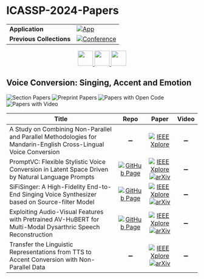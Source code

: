 # ICASSP-2024-Papers

<table>
    <tr>
        <td><strong>Application</strong></td>
        <td>
            <a href="https://huggingface.co/spaces/DmitryRyumin/NewEraAI-Papers" style="float:left;">
                <img src="https://img.shields.io/badge/🤗-NewEraAI--Papers-FFD21F.svg" alt="App" />
            </a>
        </td>
    </tr>
    <tr>
        <td><strong>Previous Collections</strong></td>
        <td>
            <a href="https://github.com/DmitryRyumin/ICASSP-2023-24-Papers/blob/main/README_2023.md">
                <img src="http://img.shields.io/badge/ICASSP-2023-0073AE.svg" alt="Conference">
            </a>
        </td>
    </tr>
</table>

<div align="center">
    <a href="https://github.com/DmitryRyumin/ICASSP-2023-24-Papers/blob/main/sections/2024/main/AASP-P11.md">
        <img src="https://cdn.jsdelivr.net/gh/DmitryRyumin/NewEraAI-Papers@main/images/left.svg" width="40" alt="" />
    </a>
    <a href="https://github.com/DmitryRyumin/ICASSP-2023-24-Papers/">
        <img src="https://cdn.jsdelivr.net/gh/DmitryRyumin/NewEraAI-Papers@main/images/home.svg" width="40" alt="" />
    </a>
    <a href="https://github.com/DmitryRyumin/ICASSP-2023-24-Papers/blob/main/sections/2024/main/MLSP-P22.md">
        <img src="https://cdn.jsdelivr.net/gh/DmitryRyumin/NewEraAI-Papers@main/images/right.svg" width="40" alt="" />
    </a>
</div>


## Voice Conversion: Singing, Accent and Emotion

![Section Papers](https://img.shields.io/badge/Section%20Papers-9-42BA16) ![Preprint Papers](https://img.shields.io/badge/Preprint%20Papers-4-b31b1b) ![Papers with Open Code](https://img.shields.io/badge/Papers%20with%20Open%20Code-0-1D7FBF) ![Papers with Video](https://img.shields.io/badge/Papers%20with%20Video-0-FF0000)

| **Title** | **Repo** | **Paper** | **Video** |
|-----------|:--------:|:---------:|:---------:|
| A Study on Combining Non-Parallel and Parallel Methodologies for Mandarin-English Cross-Lingual Voice Conversion | :heavy_minus_sign: | [![IEEE Xplore](https://img.shields.io/badge/IEEE-10446264-E4A42C.svg)](https://ieeexplore.ieee.org/document/10446264) | :heavy_minus_sign: |
| PromptVC: Flexible Stylistic Voice Conversion in Latent Space Driven by Natural Language Prompts | [![GitHub Page](https://img.shields.io/badge/GitHub-Page-159957.svg?style=flat)](https://yaoxunji.github.io/prompt_vc/) | [![IEEE Xplore](https://img.shields.io/badge/IEEE-10445804-E4A42C.svg)](https://ieeexplore.ieee.org/document/10445804) <br/> [![arXiv](https://img.shields.io/badge/arXiv-2309.09262-b31b1b.svg)](https://arxiv.org/abs/2309.09262) | :heavy_minus_sign: |
| SiFiSinger: A High-Fidelity End-to-End Singing Voice Synthesizer based on Source-filter Model | [![GitHub Page](https://img.shields.io/badge/GitHub-Page-159957.svg?style=flat)](https://sounddemos.github.io/sifisinger/) | [![IEEE Xplore](https://img.shields.io/badge/IEEE-10446786-E4A42C.svg)](https://ieeexplore.ieee.org/document/10446786) <br/> [![arXiv](https://img.shields.io/badge/arXiv-2410.12536-b31b1b.svg)](https://arxiv.org/abs/2410.12536) | :heavy_minus_sign: |
| Exploiting Audio-Visual Features with Pretrained AV-HuBERT for Multi-Modal Dysarthric Speech Reconstruction | [![GitHub Page](https://img.shields.io/badge/GitHub-Page-159957.svg?style=flat)](https://chenxuey20.github.io/MMDSR/) | [![IEEE Xplore](https://img.shields.io/badge/IEEE-10445949-E4A42C.svg)](https://ieeexplore.ieee.org/document/10445949) <br/> [![arXiv](https://img.shields.io/badge/arXiv-2401.17796-b31b1b.svg)](https://arxiv.org/abs/2401.17796) | :heavy_minus_sign: |
| Transfer the Linguistic Representations from TTS to Accent Conversion with Non-Parallel Data | :heavy_minus_sign: | [![IEEE Xplore](https://img.shields.io/badge/IEEE-10447205-E4A42C.svg)](https://ieeexplore.ieee.org/document/10447205) <br/> [![arXiv](https://img.shields.io/badge/arXiv-2401.03538-b31b1b.svg)](https://arxiv.org/abs/2401.03538) | :heavy_minus_sign: |
